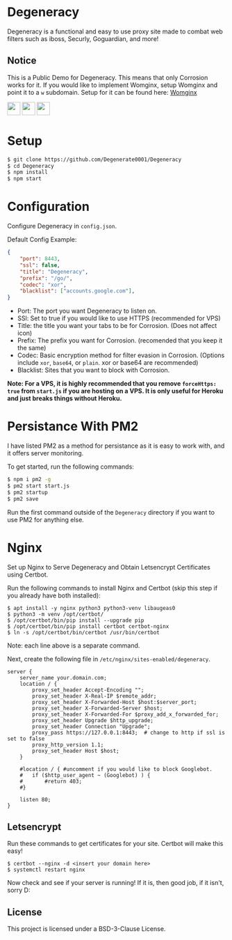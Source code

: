 # Degeneracy
Degeneracy is a functional and easy to use proxy site made to combat web filters such as iboss, Securly, Goguardian, and more!

## Notice
This is a Public Demo for Degeneracy. This means that only Corrosion works for it. If you would like to implement Womginx, setup Womginx and point it to a `w` subdomain. Setup for it can be found here: <a href="https://github.com/binary-person/womginx">Womginx</a>

<a href="https://heroku.com/deploy?template=https://github.com/Degenerate0001/Degeneracy"><img height="30px" src="https://raw.githubusercontent.com/FogNetwork/Tsunami/main/deploy/heroku2.svg"><img></a>
<a href="https://repl.it/github/Degenerate0001/Degeneracy"><img height="30px" src="https://raw.githubusercontent.com/FogNetwork/Tsunami/main/deploy/replit2.svg"><img></a>
<a href="https://glitch.com/edit/#!/import/github/Degenerate0001/Degeneracy"><img height="30px" src="https://raw.githubusercontent.com/FogNetwork/Tsunami/main/deploy/glitch2.svg"><img></a>

# Setup

```sh
$ git clone https://github.com/Degenerate0001/Degeneracy
$ cd Degeneracy
$ npm install
$ npm start
```

# Configuration

Configure Degeneracy in `config.json`.

Default Config Example:

```json
{
    "port": 8443,
    "ssl": false,
    "title": "Degeneracy",
    "prefix": "/go/",
    "codec": "xor",
    "blacklist": ["accounts.google.com"],
} 
```
* Port: The port you want Degeneracy to listen on.
* SSl: Set to true if you would like to use HTTPS (recommended for VPS)
* Title: the title you want your tabs to be for Corrosion. (Does not affect icon)
* Prefix: The prefix you want for Corrosion. (recomended that you keep it the same)
* Codec: Basic encryption method for filter evasion in Corrosion. (Options include `xor`, `base64`, or `plain`. xor or base64 are recommended)
* Blacklist: Sites that you want to block with Corrosion.

**Note: For a VPS, it is highly recommended that you remove `forceHttps: true` from `start.js` if you are hosting on a VPS. It is only useful for Heroku and just breaks things without Heroku.**

# Persistance With PM2

I have listed PM2 as a method for persistance as it is easy to work with, and it offers server monitoring.

To get started, run the following commands:

```sh
$ npm i pm2 -g
$ pm2 start start.js
$ pm2 startup
$ pm2 save
```
Run the first command outside of the `Degeneracy` directory if you want to use PM2 for anything else.

# Nginx

Set up Nginx to Serve Degeneracy and Obtain Letsencrypt Certificates using Certbot.

Run the following commands to install Nginx and Certbot (skip this step if you already have both installed):

```
$ apt install -y nginx python3 python3-venv libaugeas0
$ python3 -m venv /opt/certbot/
$ /opt/certbot/bin/pip install --upgrade pip
$ /opt/certbot/bin/pip install certbot certbot-nginx
$ ln -s /opt/certbot/bin/certbot /usr/bin/certbot
```

Note: each line above is a separate command.

Next, create the following file in `/etc/nginx/sites-enabled/degeneracy`.

```nginx
server {
    server_name your.domain.com;
    location / {
        proxy_set_header Accept-Encoding "";
        proxy_set_header X-Real-IP $remote_addr;
        proxy_set_header X-Forwarded-Host $host:$server_port;
        proxy_set_header X-Forwarded-Server $host;
        proxy_set_header X-Forwarded-For $proxy_add_x_forwarded_for;
        proxy_set_header Upgrade $http_upgrade;
        proxy_set_header Connection "Upgrade";   
        proxy_pass https://127.0.0.1:8443;  # change to http if ssl is set to false
        proxy_http_version 1.1; 
        proxy_set_header Host $host;
    }
    
    #location / { #uncomment if you would like to block Googlebot.
    #   if ($http_user_agent ~ (Googlebot) ) {
    #       #return 403;
    #}

    listen 80;
}
```

## Letsencrypt 

Run these commands to get certificates for your site. Certbot will make this easy!

```
$ certbot --nginx -d <insert your domain here>
$ systemctl restart nginx
```

Now check and see if your server is running! If it is, then good job, if it isn't, sorry D:

## License

This project is licensed under a BSD-3-Clause License.
